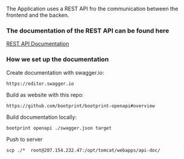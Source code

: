 

The Application uses a REST API fro the communication between the frontend and the backen.

### The documentation of the REST API can be found here

[REST API Documentation](http://207.154.232.47:8080/api-doc/)

### How we set up the documentation

Create documentation with swagger.io:

```https://editor.swagger.io```

Build as website with this repo:

```https://github.com/bootprint/bootprint-openapi#overview```


Build documentation locally:

```bootprint openapi ./swagger.json target```


Push to server

```scp ./*  root@207.154.232.47:/opt/tomcat/webapps/api-doc/```
